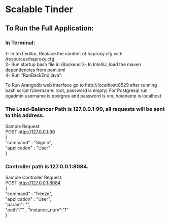 # Scalable Tinder

## To Run the Full Application:

### In Terminal:
1- In text editor, Replace the content of haproxy.cfg with /resources/haproxy.cfg  
2- Run startup bash file in /Backend
3- In IntelliJ, load the maven dependencies from pom.xml  
4- Run "RunBackEnd.java".  


To Run Arangodb web interface go to http://localhost:8529 after running bash script (Username: root, password is empty)
For Postgresql run pgadmin username is postgres and password is vm, hostname is localhost
### The Load-Balancer Path is 127.0.0.1:90, all requests will be sent to this address.  

Sample Request:   
POST http://127.0.0.1:90  
{  
"command" : "SignIn",  
"application" : "User"  
}  

### Controller path is 127.0.0.1:8084.  

Sample Controller Request:  
POST http://127.0.0.1:8084  
{  
"command" : "freeze",  
"application" : "User",  
"param": "",  
"path":""   ,
"instance_num":"1"  
}  
